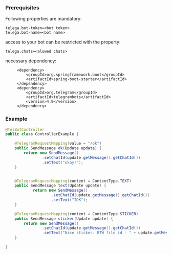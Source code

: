 ### Prerequisites
 Following properties are mandatory:
```
telega.bot-token=<bot token>
telega.bot-name=<bot name>
```
 access to your bot can be restricted with the property:
```
telega.chats=<alowed chats>
```
 necessary dependency:
 
         <dependency>
             <groupId>org.springframework.boot</groupId>
             <artifactId>spring-boot-starter</artifactId>
         </dependency>
         <dependency>
             <groupId>org.telegram</groupId>
             <artifactId>telegrambots</artifactId>
             <version>4.9</version>
         </dependency>


### Example

```java
@TelBotController
public class ControllerExample {

    @TelegramRequestMapping(value = "/ok")
    public SendMessage ok(Update update) {
        return new SendMessage()
                .setChatId(update.getMessage().getChatId())
                .setText("okay!");
    }


    @TelegramRequestMapping(content = ContentType.TEXT)
    public SendMessage text(Update update) {
            return new SendMessage()
                    .setChatId(update.getMessage().getChatId())
                    .setText("IDK");
    }

    @TelegramRequestMapping(content = ContentType.STICKER)
    public SendMessage sticker(Update update) {
        return new SendMessage()
                .setChatId(update.getMessage().getChatId())
                .setText("Nice sticker. BTW file id - " + update.getMessage().getSticker().getFileId());
    }

}
```
